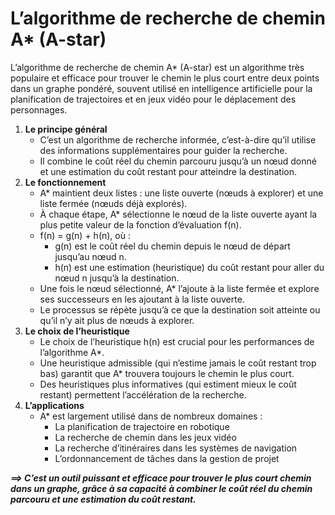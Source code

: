 # __L’algorithme de recherche de chemin A* (A-star)__
L’algorithme de recherche de chemin A* (A-star) est un algorithme très populaire et efficace pour trouver le chemin le plus court entre deux points dans un graphe pondéré, souvent utilisé en intelligence artificielle pour la planification de trajectoires et en jeux vidéo pour le déplacement des personnages.
1. **Le principe général**  
    * C’est un algorithme de recherche informée, c’est-à-dire qu’il utilise des informations supplémentaires pour guider la recherche.
    * Il combine le coût réel du chemin parcouru jusqu’à un nœud donné et une estimation du coût restant pour atteindre la destination.
2. **Le fonctionnement**
    * A* maintient deux listes : une liste ouverte (nœuds à explorer) et une liste fermée (nœuds déjà explorés).
    * À chaque étape, A* sélectionne le nœud de la liste ouverte ayant la plus petite valeur de la fonction d’évaluation f(n).
    * f(n) = g(n) + h(n), où :
        * g(n) est le coût réel du chemin depuis le nœud de départ jusqu’au nœud n.
        * h(n) est une estimation (heuristique) du coût restant pour aller du nœud n jusqu’à la destination.
    * Une fois le nœud sélectionné, A* l’ajoute à la liste fermée et explore ses successeurs en les ajoutant à la liste ouverte.
    * Le processus se répète jusqu’à ce que la destination soit atteinte ou qu’il n’y ait plus de nœuds à explorer.
3. **Le choix de l’heuristique**
    * Le choix de l’heuristique h(n) est crucial pour les performances de l’algorithme A*.
    * Une heuristique admissible (qui n’estime jamais le coût restant trop bas) garantit que A* trouvera toujours le chemin le plus court.
    * Des heuristiques plus informatives (qui estiment mieux le coût restant) permettent l’accélération de la recherche.
4. **L’applications**
    * A* est largement utilisé dans de nombreux domaines :
        * La planification de trajectoire en robotique
        * La recherche de chemin dans les jeux vidéo
        * La recherche d’itinéraires dans les systèmes de navigation
        * L’ordonnancement de tâches dans la gestion de projet

_**⟹ C’est un outil puissant et efficace pour trouver le plus court chemin dans un graphe, grâce à sa capacité à combiner le coût réel du chemin parcouru et une estimation du coût restant.**_